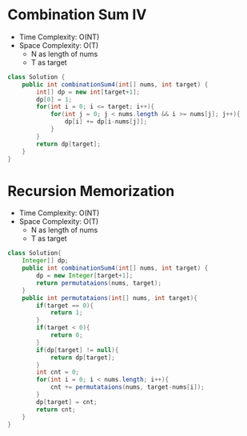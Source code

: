 # Combination Sum IV

- Time Complexity: O(NT)
- Space Complexity: O(T)
  - N as length of nums
  - T as target

```java
class Solution {
    public int combinationSum4(int[] nums, int target) {
        int[] dp = new int[target+1];
        dp[0] = 1;
        for(int i = 0; i <= target; i++){
            for(int j = 0; j < nums.length && i >= nums[j]; j++){
                dp[i] += dp[i-nums[j]];
            }
        }
        return dp[target];
    }
}
```

# Recursion Memorization

- Time Complexity: O(NT)
- Space Complexity: O(T)
  - N as length of nums
  - T as target

```java
class Solution{
    Integer[] dp;
    public int combinationSum4(int[] nums, int target) {
        dp = new Integer[target+1];
        return permutataions(nums, target);
    }
    public int permutataions(int[] nums, int target){
        if(target == 0){
            return 1;
        }
        if(target < 0){
            return 0;
        }
        if(dp[target] != null){
            return dp[target];
        }
        int cnt = 0;
        for(int i = 0; i < nums.length; i++){
            cnt += permutataions(nums, target-nums[i]);
        }
        dp[target] = cnt;
        return cnt;
    }
}
```
